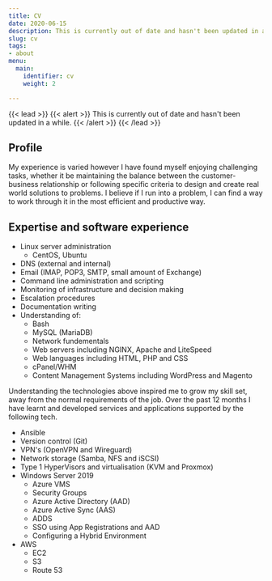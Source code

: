 ```yaml
---
title: CV
date: 2020-06-15
description: This is currently out of date and hasn't been updated in a while.
slug: cv
tags:
- about
menu:
  main:
    identifier: cv
    weight: 2

---
```

{{< lead >}}
{{< alert >}}
This is currently out of date and hasn't been updated in a while.
{{< /alert >}}
{{< /lead >}}

## Profile

My experience is varied however I have found myself enjoying challenging tasks, whether it be maintaining the balance between the customer-business relationship or following specific criteria to design and create real world solutions to problems. I believe if I run into a problem, I can find a way to work through it in the most efficient and productive way.

## Expertise and software experience

- Linux server administration
  - CentOS, Ubuntu
- DNS (external and internal)
- Email (IMAP, POP3, SMTP, small amount of Exchange)
- Command line administration and scripting
- Monitoring of infrastructure and decision making
- Escalation procedures
- Documentation writing
- Understanding of:
  - Bash
  - MySQL (MariaDB)
  - Network fundementals
  - Web servers including NGINX, Apache and LiteSpeed
  - Web languages including HTML, PHP and CSS
  - cPanel/WHM
  - Content Management Systems including WordPress and Magento

Understanding the technologies above inspired me to grow my skill set, away from the normal requirements of the job. Over the past 12 months I have learnt and developed services and applications supported by the following tech.

- Ansible
- Version control (Git)
- VPN's (OpenVPN and Wireguard)
- Network storage (Samba, NFS and iSCSI)
- Type 1 HyperVisors and virtualisation (KVM and Proxmox)
- Windows Server 2019
  - Azure VMS
  - Security Groups
  - Azure Active Directory (AAD)
  - Azure Active Sync (AAS)
  - ADDS
  - SSO using App Registrations and AAD
  - Configuring a Hybrid Environment
- AWS
  - EC2
  - S3
  - Route 53